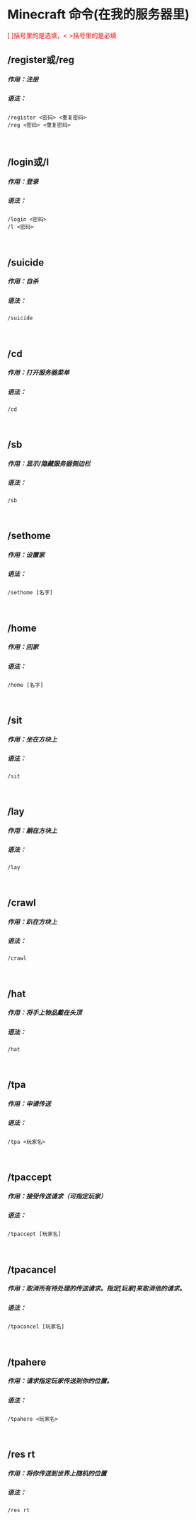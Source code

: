 # Minecraft 命令(在我的服务器里)
<font color=red>[ ]括号里的是选填，< >括号里的是必填</font>
## /register或/reg
##### 作用：注册
##### 语法：
```
/register <密码> <重复密码>
/reg <密码> <重复密码>
```

<br>

## /login或/l
##### 作用：登录
##### 语法：
```
/login <密码>
/l <密码>
```

<br>

## /suicide
##### 作用：自杀
##### 语法：
```
/suicide
```

<br>

## /cd
##### 作用：打开服务器菜单
##### 语法：
```
/cd
```

<br>

## /sb
##### 作用：显示/隐藏服务器侧边栏
##### 语法：
```
/sb
```

<br>

## /sethome
##### 作用：设置家
##### 语法：
```
/sethome [名字]
```

<br>

## /home
##### 作用：回家
##### 语法：
```
/home [名字]
```

<br>


## /sit
##### 作用：坐在方块上
##### 语法：
```
/sit
```

<br>

## /lay
##### 作用：躺在方块上
##### 语法：
```
/lay
```

<br>

## /crawl
##### 作用：趴在方块上
##### 语法：
```
/crawl
```

<br>

## /hat
##### 作用：将手上物品戴在头顶
##### 语法：
```
/hat
```

<br>

## /tpa
##### 作用：申请传送
##### 语法：
```
/tpa <玩家名>
```

<br>

## /tpaccept
##### 作用：接受传送请求（可指定玩家）
##### 语法：
```
/tpaccept [玩家名]
```

<br>

## /tpacancel
##### 作用：取消所有待处理的传送请求。指定[玩家]来取消他的请求。
##### 语法：
```
/tpacancel [玩家名]
```

<br>

## /tpahere
##### 作用：请求指定玩家传送到你的位置。
##### 语法：
```
/tpahere <玩家名>
```

<br>

## /res rt
##### 作用：将你传送到世界上随机的位置
##### 语法：
```
/res rt
```

